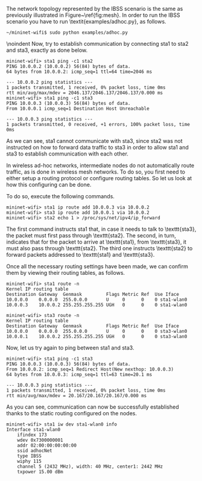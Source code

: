 The network topology represented by the IBSS scenario is the same as previously illustrated in Figure~\ref{fig:mesh}. In order to run the IBSS scenario you have to run \textit{examples/adhoc.py}, as follows.

```
~/mininet-wifi$ sudo python examples/adhoc.py
```

\noindent Now, try to establish communication by connecting sta1 to sta2 and sta3, exactly as done below. 

```
mininet-wifi> sta1 ping -c1 sta2
PING 10.0.0.2 (10.0.0.2) 56(84) bytes of data.
64 bytes from 10.0.0.2: icmp_seq=1 ttl=64 time=2046 ms

--- 10.0.0.2 ping statistics ---
1 packets transmitted, 1 received, 0% packet loss, time 0ms
rtt min/avg/max/mdev = 2046.137/2046.137/2046.137/0.000 ms
mininet-wifi> sta1 ping -c1 sta3
PING 10.0.0.3 (10.0.0.3) 56(84) bytes of data.
From 10.0.0.1 icmp_seq=1 Destination Host Unreachable

--- 10.0.0.3 ping statistics ---
1 packets transmitted, 0 received, +1 errors, 100% packet loss, time 0ms
```

As we can see, sta1 cannot communicate with sta3, since sta2 was not instructed on how to forward data traffic to sta3 in order to allow sta1 and sta3 to establish communication with each other.


In wireless ad-hoc networks, intermediate nodes do not automatically route traffic, as is done in wireless mesh networks. To do so, you first need to either setup a routing protocol or configure routing tables. So let us look at how this configuring can be done.


To do so, execute the following commands.

```
mininet-wifi> sta1 ip route add 10.0.0.3 via 10.0.0.2
mininet-wifi> sta3 ip route add 10.0.0.1 via 10.0.0.2
mininet-wifi> sta2 echo 1 > /proc/sys/net/ipv4/ip_forward
```

The first command instructs sta1 that, in case it needs to talk to \texttt{sta3}, the packet must first pass through \texttt{sta2}. The second, in turn, indicates that for the packet to arrive at \texttt{sta1}, from \texttt{sta3}, it must also pass through \texttt{sta2}. The third one instructs \texttt{sta2} to forward packets addressed to \texttt{sta1} and \texttt{sta3}.


Once all the necessary routing settings have been made, we can confirm them by viewing their routing tables, as follows.

```
mininet-wifi> sta1 route -n
Kernel IP routing table
Destination Gateway  Genmask         Flags Metric Ref  Use Iface
10.0.0.0    0.0.0.0  255.0.0.0       U     0      0    0 sta1-wlan0
10.0.0.3    10.0.0.2 255.255.255.255 UGH   0      0    0 sta1-wlan0

mininet-wifi> sta3 route -n
Kernel IP routing table
Destination Gateway  Genmask         Flags Metric Ref  Use Iface
10.0.0.0    0.0.0.0  255.0.0.0       U     0      0    0 sta3-wlan0
10.0.0.1    10.0.0.2 255.255.255.255 UGH   0      0    0 sta3-wlan0
```

Now, let us try again to ping between sta1 and sta3. 

```
mininet-wifi> sta1 ping -c1 sta3
PING 10.0.0.3 (10.0.0.3) 56(84) bytes of data.
From 10.0.0.2: icmp_seq=1 Redirect Host(New nexthop: 10.0.0.3)
64 bytes from 10.0.0.3: icmp_seq=1 ttl=63 time=20.1 ms

--- 10.0.0.3 ping statistics ---
1 packets transmitted, 1 received, 0% packet loss, time 0ms
rtt min/avg/max/mdev = 20.167/20.167/20.167/0.000 ms
```

As you can see, communication can now be successfully established thanks to the static routing configured on the nodes.


```
mininet-wifi> sta1 iw dev sta1-wlan0 info
Interface sta1-wlan0
	ifindex 173
	wdev 0x7300000001
	addr 02:00:00:00:00:00
	ssid adhocNet
	type IBSS
	wiphy 115
	channel 5 (2432 MHz), width: 40 MHz, center1: 2442 MHz
	txpower 15.00 dBm
```

